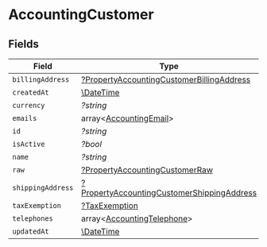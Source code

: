 # AccountingCustomer


## Fields

| Field                                                                                                          | Type                                                                                                           | Required                                                                                                       | Description                                                                                                    |
| -------------------------------------------------------------------------------------------------------------- | -------------------------------------------------------------------------------------------------------------- | -------------------------------------------------------------------------------------------------------------- | -------------------------------------------------------------------------------------------------------------- |
| `billingAddress`                                                                                               | [?PropertyAccountingCustomerBillingAddress](../../models/shared/PropertyAccountingCustomerBillingAddress.md)   | :heavy_minus_sign:                                                                                             | N/A                                                                                                            |
| `createdAt`                                                                                                    | [\DateTime](https://www.php.net/manual/en/class.datetime.php)                                                  | :heavy_minus_sign:                                                                                             | N/A                                                                                                            |
| `currency`                                                                                                     | *?string*                                                                                                      | :heavy_minus_sign:                                                                                             | N/A                                                                                                            |
| `emails`                                                                                                       | array<[AccountingEmail](../../models/shared/AccountingEmail.md)>                                               | :heavy_minus_sign:                                                                                             | N/A                                                                                                            |
| `id`                                                                                                           | *?string*                                                                                                      | :heavy_minus_sign:                                                                                             | N/A                                                                                                            |
| `isActive`                                                                                                     | *?bool*                                                                                                        | :heavy_minus_sign:                                                                                             | N/A                                                                                                            |
| `name`                                                                                                         | *?string*                                                                                                      | :heavy_minus_sign:                                                                                             | N/A                                                                                                            |
| `raw`                                                                                                          | [?PropertyAccountingCustomerRaw](../../models/shared/PropertyAccountingCustomerRaw.md)                         | :heavy_minus_sign:                                                                                             | N/A                                                                                                            |
| `shippingAddress`                                                                                              | [?PropertyAccountingCustomerShippingAddress](../../models/shared/PropertyAccountingCustomerShippingAddress.md) | :heavy_minus_sign:                                                                                             | N/A                                                                                                            |
| `taxExemption`                                                                                                 | [?TaxExemption](../../models/shared/TaxExemption.md)                                                           | :heavy_minus_sign:                                                                                             | N/A                                                                                                            |
| `telephones`                                                                                                   | array<[AccountingTelephone](../../models/shared/AccountingTelephone.md)>                                       | :heavy_minus_sign:                                                                                             | N/A                                                                                                            |
| `updatedAt`                                                                                                    | [\DateTime](https://www.php.net/manual/en/class.datetime.php)                                                  | :heavy_minus_sign:                                                                                             | N/A                                                                                                            |